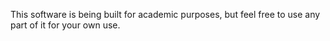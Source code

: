 This software is being built for academic purposes, but feel free to use any part of it for your own use.